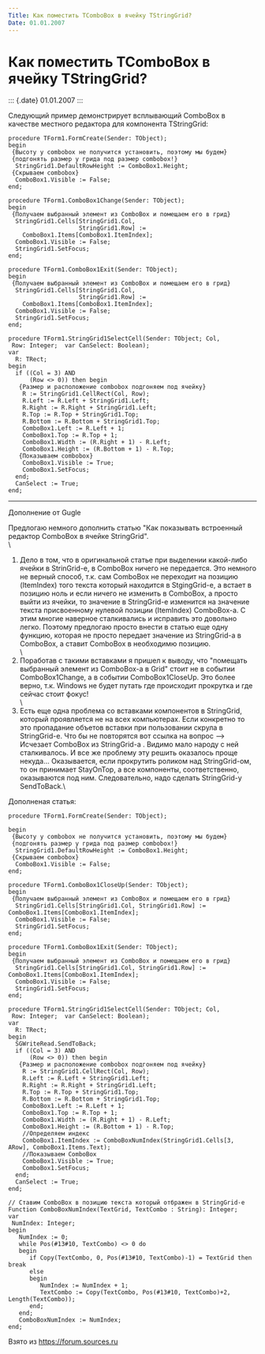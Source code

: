 ```yaml
---
Title: Как поместить TComboBox в ячейку TStringGrid?
Date: 01.01.2007
---
```



Как поместить TComboBox в ячейку TStringGrid?
=============================================

::: {.date}
01.01.2007
:::

Следующий пример демонстрирует всплывающий ComboBox в качестве местного
редактора для компонента TStringGrid:

    procedure TForm1.FormCreate(Sender: TObject);
    begin
     {Высоту у combobox не получится установить, поэтому мы будем}
     {подгонять размер у грида под размер combobox!}
      StringGrid1.DefaultRowHeight := ComboBox1.Height;
     {Скрываем combobox}
      ComboBox1.Visible := False;
    end;
     
    procedure TForm1.ComboBox1Change(Sender: TObject);
    begin
     {Получаем выбранный элемент из ComboBox и помещаем его в грид}
      StringGrid1.Cells[StringGrid1.Col,
                        StringGrid1.Row] :=
        ComboBox1.Items[ComboBox1.ItemIndex];
      ComboBox1.Visible := False;
      StringGrid1.SetFocus;
    end;
     
    procedure TForm1.ComboBox1Exit(Sender: TObject);
    begin
     {Получаем выбранный элемент из ComboBox и помещаем его в грид}
      StringGrid1.Cells[StringGrid1.Col,
                        StringGrid1.Row] :=
        ComboBox1.Items[ComboBox1.ItemIndex];
      ComboBox1.Visible := False;
      StringGrid1.SetFocus;
    end;
     
    procedure TForm1.StringGrid1SelectCell(Sender: TObject; Col,
     Row: Integer;  var CanSelect: Boolean);
    var
      R: TRect;
    begin
      if ((Col = 3) AND
          (Row <> 0)) then begin
       {Размер и расположение combobox подгоняем под ячейку}
        R := StringGrid1.CellRect(Col, Row);
        R.Left := R.Left + StringGrid1.Left;
        R.Right := R.Right + StringGrid1.Left;
        R.Top := R.Top + StringGrid1.Top;
        R.Bottom := R.Bottom + StringGrid1.Top;
        ComboBox1.Left := R.Left + 1;
        ComboBox1.Top := R.Top + 1;
        ComboBox1.Width := (R.Right + 1) - R.Left;
        ComboBox1.Height := (R.Bottom + 1) - R.Top;
       {Показываем combobox}
        ComboBox1.Visible := True;
        ComboBox1.SetFocus;
      end;
      CanSelect := True;
    end;

------------------------------------------------------------------------

Дополнение от Gugle

Предлогаю немного дополнить статью \"Как показывать встроенный редактор
ComboBox в ячейке StringGrid\".\
 \
1. Дело в том, что в оригинальной статье при выделении какой-либо ячейки
в StrinGrid-е, в ComboBox ничего не передается. Это немного не верный
способ, т.к. сам ComboBox не переходит на позицию (ItemIndex) того
текста который находится в StgingGrid-е, а встает в позицию ноль и если
ничего не изменить в ComboBox, а просто выйти из ячейки, то значение в
StringGrid-е изменится на значение текста присвоенному нулевой позиции
(ItemIndex) ComboBox-а. С этим многие наверное сталкивались и исправить
это довольно легко. Поэтому предлогаю просто внести в статью еще одну
функцию, которая не просто передает значение из StringGrid-а в ComboBox,
а ставит ComboBox в необходимю позицию.\
 \
2. Поработав с такими вставками я пришел к выводу, что \"помещать
выбранный элемент из ComboBox-а в Grid\" стоит не в событии
ComboBox1Change, а в событии ComboBox1CloseUp. Это более верно, т.к.
Windows не будет путать где происходит прокрутка и где сейчас стоит
фокус!\
 \
3. Есть еще одна проблема со вставками компонентов в StringGrid, который
проявляется не на всех компьютерах. Если конкретно то это пропадание
объетов вставки при пользовании скрула в StringGrid-е. Что бы не
повторятся вот ссылка на вопрос \--\> Исчезает ComboBox из StringGrid-а
. Видимо мало народу с ней сталкивалось. И все же проблему эту решить
оказалось проще некуда\... Оказывается, если прокрутить роликом над
StringGrid-ом, то он принимает StayOnTop, а все компоненты,
соответственно, оказываются под ним. Следовательно, надо сделать
StringGrid-у SendToBack.\

Дополненая статья:

    procedure TForm1.FormCreate(Sender: TObject); 
     
    begin 
     {Высоту у combobox не получится установить, поэтому мы будем} 
     {подгонять размер у грида под размер combobox!} 
      StringGrid1.DefaultRowHeight := ComboBox1.Height; 
     {Скрываем combobox} 
      ComboBox1.Visible := False; 
    end; 
     
    procedure TForm1.ComboBox1CloseUp(Sender: TObject); 
    begin 
     {Получаем выбранный элемент из ComboBox и помещаем его в грид} 
      StringGrid1.Cells[StringGrid1.Col, StringGrid1.Row] := ComboBox1.Items[ComboBox1.ItemIndex]; 
      ComboBox1.Visible := False; 
      StringGrid1.SetFocus; 
    end; 
     
    procedure TForm1.ComboBox1Exit(Sender: TObject); 
    begin 
     {Получаем выбранный элемент из ComboBox и помещаем его в грид} 
      StringGrid1.Cells[StringGrid1.Col, StringGrid1.Row] := ComboBox1.Items[ComboBox1.ItemIndex]; 
      ComboBox1.Visible := False; 
      StringGrid1.SetFocus; 
    end; 
     
    procedure TForm1.StringGrid1SelectCell(Sender: TObject; Col, 
     Row: Integer;  var CanSelect: Boolean); 
    var 
      R: TRect; 
    begin
      SGWriteRead.SendToBack;  
      if ((Col = 3) AND 
          (Row <> 0)) then begin 
       {Размер и расположение combobox подгоняем под ячейку} 
        R := StringGrid1.CellRect(Col, Row); 
        R.Left := R.Left + StringGrid1.Left; 
        R.Right := R.Right + StringGrid1.Left; 
        R.Top := R.Top + StringGrid1.Top; 
        R.Bottom := R.Bottom + StringGrid1.Top; 
        ComboBox1.Left := R.Left + 1; 
        ComboBox1.Top := R.Top + 1; 
        ComboBox1.Width := (R.Right + 1) - R.Left; 
        ComboBox1.Height := (R.Bottom + 1) - R.Top; 
        //Определяем индекс
        ComboBox1.ItemIndex := ComboBoxNumIndex(StringGrid1.Cells[3, ARow], ComboBox1.Items.Text); 
        //Показываем СomboBox
        ComboBox1.Visible := True; 
        ComboBox1.SetFocus; 
      end; 
      CanSelect := True; 
    end;
     
    // Ставим ComboBox в позицию текста который отбражен в StringGrid-е
    Function ComboBoxNumIndex(TextGrid, TextCombo : String): Integer;
    var
     NumIndex: Integer;
    begin
       NumIndex := 0;
       while Pos(#13#10, TextCombo) <> 0 do
       begin
          if Copy(TextCombo, 0, Pos(#13#10, TextCombo)-1) = TextGrid then break
          else
          begin
             NumIndex := NumIndex + 1;
             TextCombo := Copy(TextCombo, Pos(#13#10, TextCombo)+2, Length(TextCombo));
          end;
       end;
       ComboBoxNumIndex := NumIndex;
    end;

Взято из <https://forum.sources.ru>
